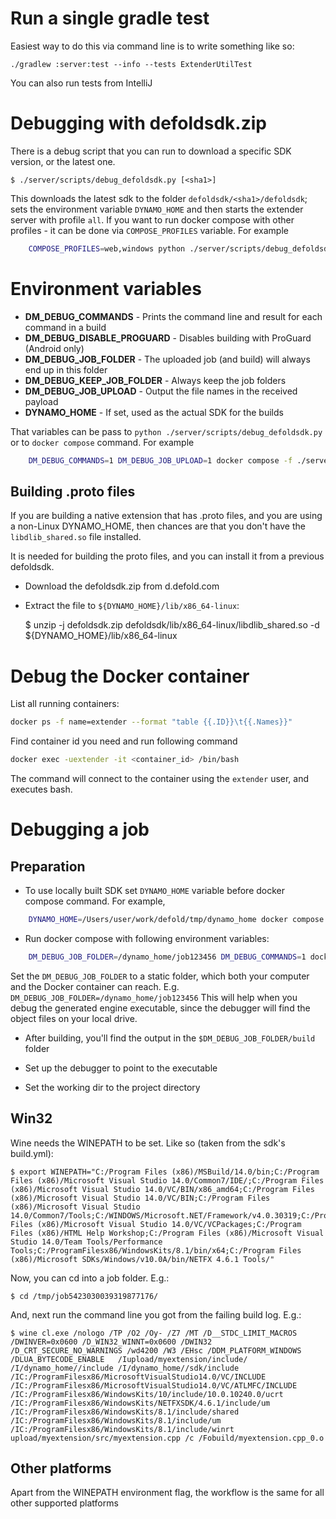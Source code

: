 # Run a single gradle test

Easiest way to do this via command line is to write something like so:

    ./gradlew :server:test --info --tests ExtenderUtilTest

You can also run tests from IntelliJ

# Debugging with defoldsdk.zip

There is a debug script that you can run to download a specific SDK version, or the latest one.

    $ ./server/scripts/debug_defoldsdk.py [<sha1>]

This downloads the latest sdk to the folder `defoldsdk/<sha1>/defoldsdk`; sets the environment variable `DYNAMO_HOME` and then starts the extender server with profile `all`. If you want to run docker compose with other profiles - it can be done via `COMPOSE_PROFILES` variable. For example

```sh
    COMPOSE_PROFILES=web,windows python ./server/scripts/debug_defoldsdk.py
```

# Environment variables

* **DM_DEBUG_COMMANDS** - Prints the command line and result  for each command in a build
* **DM_DEBUG_DISABLE_PROGUARD** - Disables building with ProGuard (Android only)
* **DM_DEBUG_JOB_FOLDER** - The uploaded job (and build) will always end up in this folder
* **DM_DEBUG_KEEP_JOB_FOLDER** - Always keep the job folders
* **DM_DEBUG_JOB_UPLOAD** - Output the file names in the received payload
* **DYNAMO_HOME** - If set, used as the actual SDK for the builds

That variables can be pass to `python ./server/scripts/debug_defoldsdk.py` or to `docker compose` command. For example

```sh
    DM_DEBUG_COMMANDS=1 DM_DEBUG_JOB_UPLOAD=1 docker compose -f ./server/docker/docker-compose.yml --profile linux up
```

## Building .proto files

If you are building a native extension that has .proto files, and you are using a non-Linux DYNAMO_HOME, then chances are that you don't have the `libdlib_shared.so` file installed.

It is needed for building the proto files, and you can install it from a previous defoldsdk.

* Download the defoldsdk.zip from d.defold.com
* Extract the file to `${DYNAMO_HOME}/lib/x86_64-linux`:

    $ unzip -j defoldsdk.zip defoldsdk/lib/x86_64-linux/libdlib_shared.so -d ${DYNAMO_HOME}/lib/x86_64-linux

# Debug the Docker container

List all running containers:
```sh
docker ps -f name=extender --format "table {{.ID}}\t{{.Names}}"
```

Find container id you need and run following command
```sh
docker exec -uextender -it <container_id> /bin/bash
```

The command will connect to the container using the `extender` user, and executes bash.

# Debugging a job

## Preparation

* To use locally built SDK set `DYNAMO_HOME` variable before docker compose command. For example, 
```sh
    DYNAMO_HOME=/Users/user/work/defold/tmp/dynamo_home docker compose -f ./server/docker/docker-compose.yml --profile android up
```
* Run docker compose with following environment variables:
```sh
    DM_DEBUG_JOB_FOLDER=/dynamo_home/job123456 DM_DEBUG_COMMANDS=1 docker compose -f ./server/docker/docker-compose.yml --profile linux up
```
Set the `DM_DEBUG_JOB_FOLDER` to a static folder, which both your computer and the Docker container can reach.
    E.g. `DM_DEBUG_JOB_FOLDER=/dynamo_home/job123456`
    This will help when you debug the generated engine executable, since the debugger will find the object files on your local drive.

* After building, you'll find the output in the `$DM_DEBUG_JOB_FOLDER/build` folder

* Set up the debugger to point to the executable

* Set the working dir to the project directory

## Win32

Wine needs the WINEPATH to be set. Like so (taken from the sdk's build.yml):

    $ export WINEPATH="C:/Program Files (x86)/MSBuild/14.0/bin;C:/Program Files (x86)/Microsoft Visual Studio 14.0/Common7/IDE/;C:/Program Files (x86)/Microsoft Visual Studio 14.0/VC/BIN/x86_amd64;C:/Program Files (x86)/Microsoft Visual Studio 14.0/VC/BIN;C:/Program Files (x86)/Microsoft Visual Studio 14.0/Common7/Tools;C:/WINDOWS/Microsoft.NET/Framework/v4.0.30319;C:/Program Files (x86)/Microsoft Visual Studio 14.0/VC/VCPackages;C:/Program Files (x86)/HTML Help Workshop;C:/Program Files (x86)/Microsoft Visual Studio 14.0/Team Tools/Performance Tools;C:/ProgramFilesx86/WindowsKits/8.1/bin/x64;C:/Program Files (x86)/Microsoft SDKs/Windows/v10.0A/bin/NETFX 4.6.1 Tools/"

Now, you can cd into a job folder. E.g.:

    $ cd /tmp/job5423030039319877176/

And, next run the command line you got from the failing build log. E.g.:

    $ wine cl.exe /nologo /TP /O2 /Oy- /Z7 /MT /D__STDC_LIMIT_MACROS /DWINVER=0x0600 /D_WIN32_WINNT=0x0600 /DWIN32 /D_CRT_SECURE_NO_WARNINGS /wd4200 /W3 /EHsc /DDM_PLATFORM_WINDOWS /DLUA_BYTECODE_ENABLE   /Iupload/myextension/include/  /I/dynamo_home//include /I/dynamo_home//sdk/include /IC:/ProgramFilesx86/MicrosoftVisualStudio14.0/VC/INCLUDE /IC:/ProgramFilesx86/MicrosoftVisualStudio14.0/VC/ATLMFC/INCLUDE /IC:/ProgramFilesx86/WindowsKits/10/include/10.0.10240.0/ucrt /IC:/ProgramFilesx86/WindowsKits/NETFXSDK/4.6.1/include/um /IC:/ProgramFilesx86/WindowsKits/8.1/include/shared /IC:/ProgramFilesx86/WindowsKits/8.1/include/um /IC:/ProgramFilesx86/WindowsKits/8.1/include/winrt  upload/myextension/src/myextension.cpp /c /Fobuild/myextension.cpp_0.o

## Other platforms

Apart from the WINEPATH environment flag, the workflow is the same for all other supported platforms
